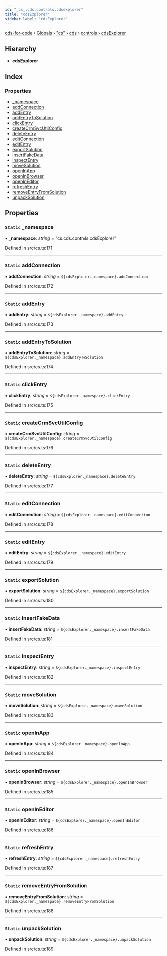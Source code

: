 ```yaml
---
id: "_cs_.cds.controls.cdsexplorer"
title: "cdsExplorer"
sidebar_label: "cdsExplorer"
---
```


[cds-for-code](../index.md) › [Globals](../globals.md) › ["cs"](../modules/_cs_.md) › [cds](../modules/_cs_.cds.md) › [controls](../modules/_cs_.cds.controls.md) › [cdsExplorer](_cs_.cds.controls.cdsexplorer.md)

## Hierarchy

* **cdsExplorer**

## Index

### Properties

* [_namespace](_cs_.cds.controls.cdsexplorer.md#static-_namespace)
* [addConnection](_cs_.cds.controls.cdsexplorer.md#static-addconnection)
* [addEntry](_cs_.cds.controls.cdsexplorer.md#static-addentry)
* [addEntryToSolution](_cs_.cds.controls.cdsexplorer.md#static-addentrytosolution)
* [clickEntry](_cs_.cds.controls.cdsexplorer.md#static-clickentry)
* [createCrmSvcUtilConfig](_cs_.cds.controls.cdsexplorer.md#static-createcrmsvcutilconfig)
* [deleteEntry](_cs_.cds.controls.cdsexplorer.md#static-deleteentry)
* [editConnection](_cs_.cds.controls.cdsexplorer.md#static-editconnection)
* [editEntry](_cs_.cds.controls.cdsexplorer.md#static-editentry)
* [exportSolution](_cs_.cds.controls.cdsexplorer.md#static-exportsolution)
* [insertFakeData](_cs_.cds.controls.cdsexplorer.md#static-insertfakedata)
* [inspectEntry](_cs_.cds.controls.cdsexplorer.md#static-inspectentry)
* [moveSolution](_cs_.cds.controls.cdsexplorer.md#static-movesolution)
* [openInApp](_cs_.cds.controls.cdsexplorer.md#static-openinapp)
* [openInBrowser](_cs_.cds.controls.cdsexplorer.md#static-openinbrowser)
* [openInEditor](_cs_.cds.controls.cdsexplorer.md#static-openineditor)
* [refreshEntry](_cs_.cds.controls.cdsexplorer.md#static-refreshentry)
* [removeEntryFromSolution](_cs_.cds.controls.cdsexplorer.md#static-removeentryfromsolution)
* [unpackSolution](_cs_.cds.controls.cdsexplorer.md#static-unpacksolution)

## Properties

### `Static` _namespace

▪ **_namespace**: *string* = "cs.cds.controls.cdsExplorer"

Defined in src/cs.ts:171

___

### `Static` addConnection

▪ **addConnection**: *string* = `${cdsExplorer._namespace}.addConnection`

Defined in src/cs.ts:172

___

### `Static` addEntry

▪ **addEntry**: *string* = `${cdsExplorer._namespace}.addEntry`

Defined in src/cs.ts:173

___

### `Static` addEntryToSolution

▪ **addEntryToSolution**: *string* = `${cdsExplorer._namespace}.addEntryToSolution`

Defined in src/cs.ts:174

___

### `Static` clickEntry

▪ **clickEntry**: *string* = `${cdsExplorer._namespace}.clickEntry`

Defined in src/cs.ts:175

___

### `Static` createCrmSvcUtilConfig

▪ **createCrmSvcUtilConfig**: *string* = `${cdsExplorer._namespace}.createCrmSvcUtilConfig`

Defined in src/cs.ts:176

___

### `Static` deleteEntry

▪ **deleteEntry**: *string* = `${cdsExplorer._namespace}.deleteEntry`

Defined in src/cs.ts:177

___

### `Static` editConnection

▪ **editConnection**: *string* = `${cdsExplorer._namespace}.editConnection`

Defined in src/cs.ts:178

___

### `Static` editEntry

▪ **editEntry**: *string* = `${cdsExplorer._namespace}.editEntry`

Defined in src/cs.ts:179

___

### `Static` exportSolution

▪ **exportSolution**: *string* = `${cdsExplorer._namespace}.exportSolution`

Defined in src/cs.ts:180

___

### `Static` insertFakeData

▪ **insertFakeData**: *string* = `${cdsExplorer._namespace}.insertFakeData`

Defined in src/cs.ts:181

___

### `Static` inspectEntry

▪ **inspectEntry**: *string* = `${cdsExplorer._namespace}.inspectEntry`

Defined in src/cs.ts:182

___

### `Static` moveSolution

▪ **moveSolution**: *string* = `${cdsExplorer._namespace}.moveSolution`

Defined in src/cs.ts:183

___

### `Static` openInApp

▪ **openInApp**: *string* = `${cdsExplorer._namespace}.openInApp`

Defined in src/cs.ts:184

___

### `Static` openInBrowser

▪ **openInBrowser**: *string* = `${cdsExplorer._namespace}.openInBrowser`

Defined in src/cs.ts:185

___

### `Static` openInEditor

▪ **openInEditor**: *string* = `${cdsExplorer._namespace}.openInEditor`

Defined in src/cs.ts:186

___

### `Static` refreshEntry

▪ **refreshEntry**: *string* = `${cdsExplorer._namespace}.refreshEntry`

Defined in src/cs.ts:187

___

### `Static` removeEntryFromSolution

▪ **removeEntryFromSolution**: *string* = `${cdsExplorer._namespace}.removeEntryFromSolution`

Defined in src/cs.ts:188

___

### `Static` unpackSolution

▪ **unpackSolution**: *string* = `${cdsExplorer._namespace}.unpackSolution`

Defined in src/cs.ts:189

